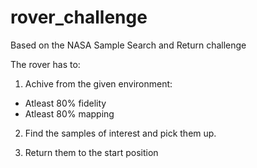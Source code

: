 # rover_challenge
Based on the NASA Sample Search and Return challenge

The rover has to:
1. Achive from the given environment:
 
  * Atleast 80% fidelity
  * Atleast 80% mapping

2. Find the samples of interest and pick them up.

3. Return them to the start position

